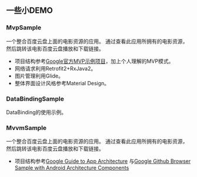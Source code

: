 ## 一些小DEMO

### MvpSample

一个整合百度云盘上面的电影资源的应用。 通过查看此应用所拥有的电影资源，然后跳转该电影百度云盘播放和下载链接。

- 项目结构参考[Google官方MVP示例项目](https://github.com/googlesamples/android-architecture/tree/todo-mvp/)，加上个人理解的MVP模式。
- 网络请求利用Retrofit2+RxJava2。
- 图片管理利用Glide。
- 整体界面设计风格参考Material Design。

### DataBindingSample

DataBinding的使用示例。

### MvvmSample

一个整合百度云盘上面的电影资源的应用。 通过查看此应用所拥有的电影资源，然后跳转该电影百度云盘播放和下载链接。

- 项目结构参考[Google Guide to App Architecture](https://developer.android.google.cn/topic/libraries/architecture/guide.html)
与[Google Github Browser Sample with Android Architecture Components](https://github.com/googlesamples/android-architecture-components/tree/master/GithubBrowserSample)